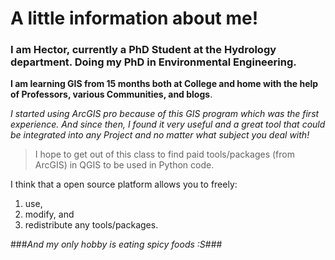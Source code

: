 # A little information about me!

### I am Hector, currently a PhD Student at the Hydrology department. Doing my PhD in Environmental Engineering.

**I am learning GIS from 15 months both at College and home with the help of Professors, various Communities, and blogs**. 

*I started using ArcGIS pro because of this GIS program which was the first experience. And since then, I found it very useful and a great tool that could be integrated into any Project and no matter what subject you deal with!*

> I hope to get out of this class to find paid tools/packages (from ArcGIS) in QGIS to be used in Python code. 

I think that a open source platform allows you to freely: 
1. use, 
2. modify, and
3. redistribute any tools/packages. 

###*And my only hobby is eating spicy foods :S*###
